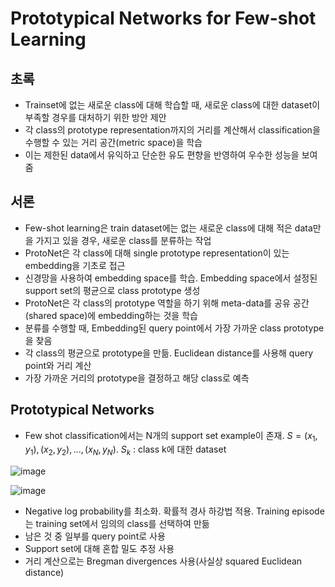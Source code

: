 # Prototypical Networks for Few-shot Learning 

## 초록

- Trainset에 없는 새로운 class에 대해 학습할 때, 새로운 class에 대한 dataset이 부족할 경우를 대처하기 위한 방안 제안
- 각 class의 prototype representation까지의 거리를 계산해서 classification을 수행할 수 있는 거리 공간(metric space)을 학습
- 이는 제한된 data에서 유익하고 단순한 유도 편향을 반영하여 우수한 성능을 보여줌

## 서론
- Few-shot learning은 train dataset에는 없는 새로운 class에 대해 적은 data만을 가지고 있을 경우, 새로운 class를 분류하는 작업
- ProtoNet은 각 class에 대해 single prototype representation이 있는 embedding을 기초로 접근
- 신경망을 사용하여 embedding space를 학습. Embedding space에서 설정된 support set의 평균으로 class prototype 생성
- ProtoNet은 각 class의 prototype 역할을 하기 위해 meta-data를 공유 공간(shared space)에 embedding하는 것을 학습
- 분류를 수행할 때, Embedding된 query point에서 가장 가까운 class prototype을 찾음
- 각 class의 평균으로 prototype을 만듦. Euclidean distance를 사용해 query point와 거리 계산
- 가장 가까운 거리의 prototype을 결정하고 해당 class로 예측

## Prototypical Networks

- Few shot classification에서는 N개의 support set example이 존재. $S={(x_1,y_1), (x_2,y_2),...,(x_N,y_N)}$. $S_k$ : class k에 대한 dataset

![image](https://github.com/user-attachments/assets/5f5ff1d1-b312-4a3f-b973-0444c4493caf)

![image](https://github.com/user-attachments/assets/2b06e5e0-c86f-4d07-9224-948facd6df1d)

- Negative log probability를 최소화. 확률적 경사 하강법 적용. Training episode는 training set에서 임의의 class를 선택하여 만듦
- 남은 것 중 일부를 query point로 사용
- Support set에 대해 혼합 밀도 추정 사용
- 거리 계산으로는 Bregman divergences 사용(사실상 squared Euclidean distance)



